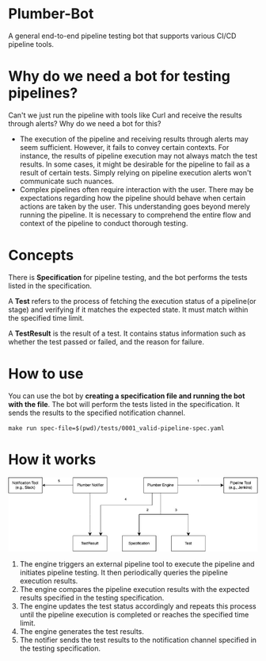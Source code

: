 # Plumber-Bot

A general end-to-end pipeline testing bot that supports various CI/CD pipeline tools.

# Why do we need a bot for testing pipelines?

Can't we just run the pipeline with tools like Curl and receive the results through alerts? Why do we need a bot for
this?

- The execution of the pipeline and receiving results through alerts may seem sufficient. However, it fails to convey
  certain contexts. For instance, the results of pipeline execution may not always match the test results. In some
  cases, it might be desirable for the pipeline to fail as a result of certain tests. Simply relying on pipeline
  execution alerts won't communicate such nuances.
- Complex pipelines often require interaction with the user. There may be expectations regarding how the pipeline should
  behave when certain actions are taken by the user. This understanding goes beyond merely running the pipeline. It is
  necessary to comprehend the entire flow and context of the pipeline to conduct thorough testing.

# Concepts

There is **Specification** for pipeline testing, and the bot performs the tests listed in the specification.

A **Test** refers to the process of fetching the execution status of a pipeline(or stage) and verifying if it matches
the expected state. It must match within the specified time limit.

A **TestResult** is the result of a test. It contains status information such as whether the test passed or failed, and
the reason for failure.

# How to use

You can use the bot by **creating a specification file and running the bot with the file**. The bot will perform the tests
listed in the specification. It sends the results to the specified notification channel.

```shell
make run spec-file=$(pwd)/tests/0001_valid-pipeline-spec.yaml
```

# How it works

![how-it-works](docs/plumber-bot-architecture.jpg)

1. The engine triggers an external pipeline tool to execute the pipeline and initiates pipeline testing. It then periodically queries the pipeline execution results.
2. The engine compares the pipeline execution results with the expected results specified in the testing specification.
3. The engine updates the test status accordingly and repeats this process until the pipeline execution is completed or reaches the specified time limit.
4. The engine generates the test results.
5. The notifier sends the test results to the notification channel specified in the testing specification.

